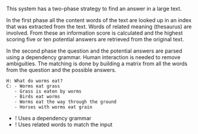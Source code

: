 This system has a two-phase strategy to find an answer in a large text.

In the first phase all the content words of the text are looked up in an index that was extracted from the text. Words of related meaning (thesaurus) are involved. From these an information score is calculated and the highest scoring five or ten potential answers are retrieved from the original text.

In the second phase the question and the potential answers are parsed using a dependency grammar. Human interaction is needed to remove ambiguities. The matching is done by building a matrix from all the words from the question and the possible answers.

~~~
H: What do worms eat?
C: - Worms eat grass
   - Grass is eaten by worms
   - Birds eat worms
   - Worms eat the way through the ground
   - Horses with worms eat grain
~~~

+ ! Uses a dependency grammar
+ ! Uses related words to match the input 